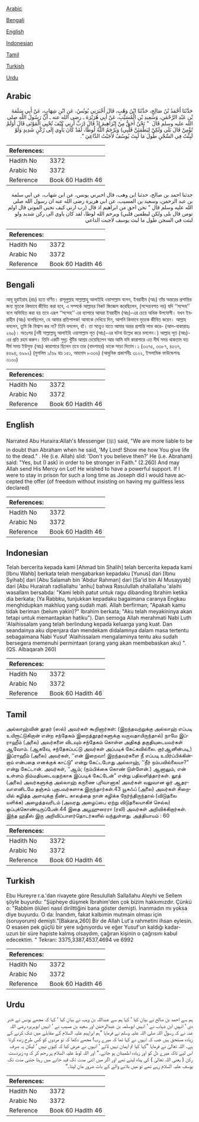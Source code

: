 [Arabic](#arabic)

[Bengali](#bengali)

[English](#english)

[Indonesian](#indonesian)

[Tamil](#tamil)

[Turkish](#turkish)

[Urdu](#urdu)

## Arabic


<div dir="rtl" lang="ar" style={{fontSize:'larger',backgroundColor:'#f8f9fa',padding:20}}>
حَدَّثَنَا أَحْمَدُ بْنُ صَالِحٍ، حَدَّثَنَا ابْنُ وَهْبٍ، قَالَ أَخْبَرَنِي يُونُسُ، عَنِ ابْنِ شِهَابٍ، عَنْ أَبِي سَلَمَةَ بْنِ عَبْدِ الرَّحْمَنِ، وَسَعِيدِ بْنِ الْمُسَيَّبِ، عَنْ أَبِي هُرَيْرَةَ ـ رضى الله عنه ـ أَنَّ رَسُولَ اللَّهِ صلى الله عليه وسلم قَالَ ‏ "‏ نَحْنُ أَحَقُّ مِنْ إِبْرَاهِيمَ إِذْ قَالَ ‏(‏رَبِّ أَرِنِي كَيْفَ تُحْيِي الْمَوْتَى قَالَ أَوَلَمْ تُؤْمِنْ قَالَ بَلَى وَلَكِنْ لِيَطْمَئِنَّ قَلْبِي‏)‏ وَيَرْحَمُ اللَّهُ لُوطًا، لَقَدْ كَانَ يَأْوِي إِلَى رُكْنٍ شَدِيدٍ وَلَوْ لَبِثْتُ فِي السِّجْنِ طُولَ مَا لَبِثَ يُوسُفُ لأَجَبْتُ الدَّاعِيَ ‏"‏‏.‏
</div>
<div style={{backgroundColor:'#f8f9fa',padding:20, marginBottom: 10}}><table> <thead> <tr> <th>References:</th> <th></th> </tr> </thead> <tbody><tr><td>Hadith No</td><td>3372</td></tr><tr><td>Arabic No</td><td>3372</td></tr><tr><td>Reference</td><td>Book 60 Hadith 46</td></tr></tbody></table></div>


<div dir="rtl" lang="ar" style={{fontSize:'larger',backgroundColor:'#f8f9fa',padding:20}}>
حدثنا احمد بن صالح، حدثنا ابن وهب، قال اخبرني يونس، عن ابن شهاب، عن ابي سلمة بن عبد الرحمن، وسعيد بن المسيب، عن ابي هريرة رضى الله عنه ان رسول الله صلى الله عليه وسلم قال " نحن احق من ابراهيم اذ قال (رب ارني كيف تحيي الموتى قال اولم تومن قال بلى ولكن ليطمين قلبي) ويرحم الله لوطا، لقد كان ياوي الى ركن شديد ولو لبثت في السجن طول ما لبث يوسف لاجبت الداعي
</div>
<div style={{backgroundColor:'#f8f9fa',padding:20, marginBottom: 10}}><table> <thead> <tr> <th>References:</th> <th></th> </tr> </thead> <tbody><tr><td>Hadith No</td><td>3372</td></tr><tr><td>Arabic No</td><td>3372</td></tr><tr><td>Reference</td><td>Book 60 Hadith 46</td></tr></tbody></table></div>

## Bengali


<div dir="ltr" lang="bn" style={{fontSize:'larger',backgroundColor:'#f8f9fa',padding:20}}>
আবূ হুরাইরাহ (রাঃ) হতে বর্ণিত। রাসূলুল্লাহ সাল্লাল্লাহু আলাইহি ওয়াসাল্লাম বলেন, ইবরাহীম (আঃ) তাঁর অন্তরের প্রশান্তির জন্য মৃতকে কিভাবে জীবিত করা হবে, এ সম্পর্কে আল্লাহর নিকট জিজ্ঞেস করেছিলেন, (সন্দেহবশত নয়) যদি ‘‘সন্দেহ’’ বলে অভিহিত করা হয় তবে এরূপ ‘‘সন্দেহ’’ এর ব্যাপারে আমরা ইবরাহীম (আঃ)-এর চেয়ে অধিক উপযোগী। যখন ইবরাহীম (আঃ) বলেছিলেন, হে আমার প্রতিপালক! আমাকে দেখিয়ে দিন, আপনি কিভাবে মৃতকে জীবিত করেন। আল্লাহ বললেন, তুমি কি বিশ্বাস কর না? তিনি বললেন, হাঁ। তা সত্ত্বেও যাতে আমার অন্তর প্রশান্তি লাভ করে- (আল-বাকারাহঃ ২৬০)। অতঃপর [নবী সাল্লাল্লাহু আলাইহি ওয়াসাল্লাম লূত (আঃ)-এর ঘটনা উল্লেখ করে বললেন।) আল্লাহ লূত (আঃ)-এর প্রতি রহম করুন। তিনি একটি সুদৃঢ় খুঁটির আশ্রয় চেয়েছিলেন আর আমি যদি কারাগারে এত দীর্ঘ সময় থাকতাম যত দীর্ঘ সময় ইউসুফ (আঃ) কারাগারে ছিলেন তবে তার (বাদশাহর) ডাকে সাড়া দিতাম।১ (৩৩৭৫, ৩৩৮৭, ৪৫৩৭, ৪৬৯৪, ৬৯৯২) (মুসলিম ১/৬৯ হাঃ ১৫১, আহমাদ ৮৩৩৬) (আধুনিক প্রকাশনীঃ ৩১২২, ইসলামিক ফাউন্ডেশনঃ ৩১৩০)
</div>
<div style={{backgroundColor:'#f8f9fa',padding:20, marginBottom: 10}}><table> <thead> <tr> <th>References:</th> <th></th> </tr> </thead> <tbody><tr><td>Hadith No</td><td>3372</td></tr><tr><td>Arabic No</td><td>3372</td></tr><tr><td>Reference</td><td>Book 60 Hadith 46</td></tr></tbody></table></div>

## English


<div dir="ltr" lang="en" style={{fontSize:'larger',backgroundColor:'#f8f9fa',padding:20}}>
Narrated Abu Huraira:Allah's Messenger (ﷺ) said, "We are more liable to be in doubt than Abraham when he said, 'My Lord! Show me how You give life to the dead." . He (i.e. Allah) slid: 'Don't you believe then?' He (i.e. Abraham) said: "Yes, but (I ask) in order to be stronger in Faith." (2.260) And may Allah send His Mercy on Lot! He wished to have a powerful support. If I were to stay in prison for such a long time as Joseph did I would have accepted the offer (of freedom without insisting on having my guiltless less declared)
</div>
<div style={{backgroundColor:'#f8f9fa',padding:20, marginBottom: 10}}><table> <thead> <tr> <th>References:</th> <th></th> </tr> </thead> <tbody><tr><td>Hadith No</td><td>3372</td></tr><tr><td>Arabic No</td><td>3372</td></tr><tr><td>Reference</td><td>Book 60 Hadith 46</td></tr></tbody></table></div>

## Indonesian


<div dir="ltr" lang="id" style={{fontSize:'larger',backgroundColor:'#f8f9fa',padding:20}}>
Telah bercerita kepada kami [Ahmad bin Shalih] telah bercerita kepada kami [Ibnu Wahb] berkata telah mengabarkan kepadaku [Yunus] dari [Ibnu Syihab] dari [Abu Salamah bin 'Abdur Rahman] dari [Sa'id bin Al Musayyab] dari [Abu Hurairah radliallahu 'anhu] bahwa Rasulullah shallallahu 'alaihi wasallam bersabda: "Kami lebih patut untuk ragu dibanding Ibrahim ketika dia berkata; (Ya Rabbku, tunjukkan kepadaku bagaimana caranya Engkau menghidupkan makhluq yang sudah mati. Allah berfirman; "Apakah kamu tidak beriman (belum yakin)?" Ibrahim berkata; "Aku telah meyakininya akan tetapi untuk memantapkan hatiku"). Dan semoga Allah merahmati Nabi Luth 'Alaihissalam yang telah berlindung kepada keluarga yang kuat. Dan seandainya aku dipenjara dan mendekam didalamnya dalam masa tertentu sebagaimana Nabi Yusuf 'Alaihissalam mengalaminya tentu aku sudah bersegera memenuhi permintaan (orang yang akan membebaskan aku) ". (QS. Albaqarah 260)
</div>
<div style={{backgroundColor:'#f8f9fa',padding:20, marginBottom: 10}}><table> <thead> <tr> <th>References:</th> <th></th> </tr> </thead> <tbody><tr><td>Hadith No</td><td>3372</td></tr><tr><td>Arabic No</td><td>3372</td></tr><tr><td>Reference</td><td>Book 60 Hadith 46</td></tr></tbody></table></div>

## Tamil


<div dir="ltr" lang="ta" style={{fontSize:'larger',backgroundColor:'#f8f9fa',padding:20}}>
அல்லாஹ்வின் தூதர் (ஸல்) அவர்கள் கூறினார்கள்: (இறந்தவற்றுக்கு அல்லாஹ் எப்படி உயிரூட்டுகிறான் என்ற சந்தேகம் இறைத்தூதர்களுக்கு வருவதாயிருந்தால்) நாமே இப்ராஹீம் (அலை) அவர்களை விடவும் சந்தேகம் கொள்ள அதிகத் தகுதியுடையவர்கள் ஆவோம். (ஆகவே, சந்தேகப்பட்டு அவர்கள் அப்படிக் கேட்கவில்லை. குர்ஆனின்படி,) இப்ராஹீம் (அலை) அவர்கள், ‘‘என் இறைவா! இறந்தவர்களை நீ எப்படி உயிர்ப்பிக்கின்றாய் என்பதை எனக்குக் காட்டு” என்று கேட்டபோது அல்லாஹ், ‘‘நீர் நம்பவில்லையா?” என்று கேட்டான். அவர்கள், ‘‘ஆம்; (நம்பிக்கை கொண் டுள்ளேன்.) ஆனாலும், என் உள்ளம் நிம்மதியடைவதற்காக இப்படிக் கேட்டேன்” என்று பதிலளித்தார்கள். லூத் (அலை) அவர்களுக்கு அல்லாஹ் கருணை புரிவானாக! அவர்கள் வலுவான ஓர் ஆதரவாளனிடமே தஞ்சம் புகுபவர்களாக இருந்தார்கள்.43 யூசுஃப் (அலை) அவர்கள் சிறையில் கழித்த அளவுக்கு நீண்ட காலத்தை நான் கழிக்க நேர்ந்திருந்தால் (விடுதலை யளிக்க) அழைத்தவரிடம் (அவரது அழைப்பை ஏற்று விடுதலையாகிச் செல்ல) ஒப்புக்கொண்டிருப்பேன்.44 இதை அபூஹுரைரா (ரலி) அவர்கள் அறிவிக்கிறார்கள். இந்த ஹதீஸ் இரு அறிவிப்பாளர்தொடர்களில் வந்துள்ளது. அத்தியாயம் : 60
</div>
<div style={{backgroundColor:'#f8f9fa',padding:20, marginBottom: 10}}><table> <thead> <tr> <th>References:</th> <th></th> </tr> </thead> <tbody><tr><td>Hadith No</td><td>3372</td></tr><tr><td>Arabic No</td><td>3372</td></tr><tr><td>Reference</td><td>Book 60 Hadith 46</td></tr></tbody></table></div>

## Turkish


<div dir="ltr" lang="tr" style={{fontSize:'larger',backgroundColor:'#f8f9fa',padding:20}}>
Ebu Hureyre r.a.'dan rivayete göre Resulullah Sallallahu Aleyhi ve Sellem şöyle buyurdu: "Şüpheye düşmek İbrahim'den çok bizim hakkımızdır. Çünkü o: "Rabbim ölüleri nasıl dirilttiğini bana göster demişti. İnanmadın mı yoksa diye buyurdu. O da: İnandım, fakat kalbimin mutmain olması için (soruyorum) demişti."[Bakara,260] Bir de Allah Lut'a rahmetini ihsan eylesin. O esasen pek güçlü bir yere sığınıyordu ve eğer Yusuf'un kaldığı kadar-uzun bir süre hapiste kalmış olsaydım, çağıran kişinin o çağrısını kabul edecektim. " Tekrarı: 3375,3387,4537,4694 ve 6992
</div>
<div style={{backgroundColor:'#f8f9fa',padding:20, marginBottom: 10}}><table> <thead> <tr> <th>References:</th> <th></th> </tr> </thead> <tbody><tr><td>Hadith No</td><td>3372</td></tr><tr><td>Arabic No</td><td>3372</td></tr><tr><td>Reference</td><td>Book 60 Hadith 46</td></tr></tbody></table></div>

## Urdu


<div dir="rtl" lang="ur" style={{fontSize:'larger',backgroundColor:'#f8f9fa',padding:20}}>
ہم سے احمد بن صالح نے بیان کیا ‘ کہا ہم سے عبداللہ بن وہب نے بیان کیا ‘ کہا کہ مجھے یونس نے خبر دی ‘ انہیں ابن شہاب نے ‘ انہیں ابوسلمہ بن عبدالرحمٰن اور سعید بن مسیب نے ‘ انہیں ابوہریرہ رضی اللہ عنہ نے کہ رسول اللہ صلی اللہ علیہ وسلم نے فرمایا ”ہم ابراہیم علیہ السلام کے مقابلے میں شک کرنے کے زیادہ مستحق ہیں جب کہ انہوں نے کہا تھا کہ میرے رب! مجھے دکھا کہ تو مردوں کو کس طرح زندہ کرتا ہے۔ اللہ تعالیٰ نے فرمایا ”کہا کیا تم ایمان نہیں لائے ‘ انہوں نے عرض کیا کہ کیوں نہیں ‘ لیکن یہ صرف اس لیے تاکہ میرے دل کو اور زیادہ اطمینان ہو جائے۔“ اور اللہ لوط علیہ السلام پر رحم کر کہ وہ زبردست رکن ( یعنی اللہ تعالیٰ ) کی پناہ لیتے تھے اور اگر میں اتنی مدت تک قید خانے میں رہتا جتنی مدت تک یوسف علیہ السلام رہے تھے تو میں بلانے والے کے بات ضرور مان لیتا۔“
</div>
<div style={{backgroundColor:'#f8f9fa',padding:20, marginBottom: 10}}><table> <thead> <tr> <th>References:</th> <th></th> </tr> </thead> <tbody><tr><td>Hadith No</td><td>3372</td></tr><tr><td>Arabic No</td><td>3372</td></tr><tr><td>Reference</td><td>Book 60 Hadith 46</td></tr></tbody></table></div>